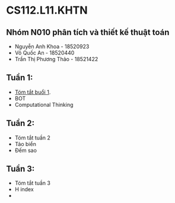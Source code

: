 # CS112.L11.KHTN
## Nhóm N010 phân tích và thiết kế thuật toán
- Nguyễn Anh Khoa - 18520923
- Võ Quốc An - 18520440
- Trần Thị Phương Thảo - 18521422

## Tuần 1:
  - [Tóm tắt buổi 1](https://github.com/anhkhoa039/CS112.L11.KHTN/blob/master/week1/_1BOT.ipynb).
  - BOT
  - Computational Thinking
## Tuần 2:
  - Tóm tắt tuần 2
  - Tảo biển
  - Đếm sao
## Tuần 3:
  - Tóm tắt tuần 3
  - H index
  - 
